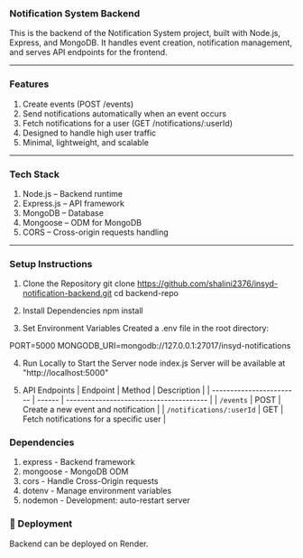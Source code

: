 ### Notification System Backend

This is the backend of the Notification System project, built with Node.js, Express, and MongoDB.
It handles event creation, notification management, and serves API endpoints for the frontend.

---

### Features

1. Create events (POST /events)
2. Send notifications automatically when an event occurs
3. Fetch notifications for a user (GET /notifications/:userId)
4. Designed to handle high user traffic
5. Minimal, lightweight, and scalable 

---

### Tech Stack

1. Node.js – Backend runtime
2. Express.js – API framework
3. MongoDB – Database
4. Mongoose – ODM for MongoDB
5. CORS – Cross-origin requests handling

---

### Setup Instructions

1. Clone the Repository
git clone https://github.com/shalini2376/insyd-notification-backend.git
cd backend-repo

2. Install Dependencies
npm install

3. Set Environment Variables
Created a .env file in the root directory:

PORT=5000
MONGODB_URI=mongodb://127.0.0.1:27017/insyd-notifications

4. Run Locally to Start the Server
node index.js
Server will be available at "http://localhost:5000"

5. API Endpoints
| Endpoint                 | Method | Description                             |
| ------------------------ | ------ | --------------------------------------- |
| `/events`                | POST   | Create a new event and notification     |
| `/notifications/:userId` | GET    | Fetch notifications for a specific user |

### Dependencies

1. express	- Backend framework
2. mongoose	- MongoDB ODM
3. cors	- Handle Cross-Origin requests
4. dotenv -	Manage environment variables
5. nodemon	- Development: auto-restart server

### 🔗 Deployment

Backend can be deployed on Render.
